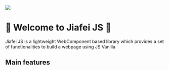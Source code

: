 ![](https://img.shields.io/badge/certificado_por-Nicki_Minaj-green?logo=tiktok)

# 🥑 Welcome to Jiafei JS 🥑
Jiafei JS is a lightweight WebComponent based library which provides a set of functionalities 
to build a webpage using JS Vanilla 

## Main features

